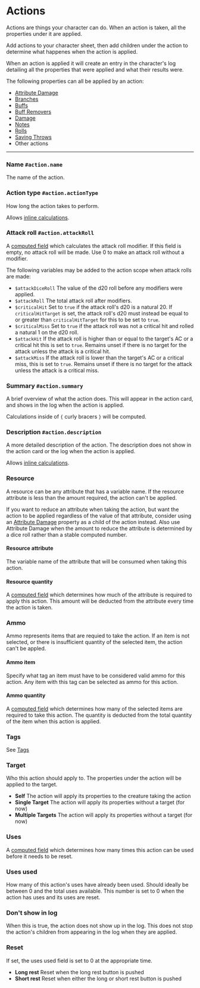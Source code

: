 # Actions

Actions are things your character can do. When an action is taken, all the properties under it are applied.

Add actions to your character sheet, then add children under the action to determine what happenes when the action is applied.

When an action is applied it will create an entry in the character's log detailing all the properties that were applied and what their results were.

The following properties can all be applied by an action: 

  - [Attribute Damage](/docs/property/attribute-damage)
  - [Branches](/docs/property/branch)
  - [Buffs](/docs/property/buff)
  - [Buff Removers](/docs/property/remove-buff)
  - [Damage](/docs/property/damage)
  - [Notes](/docs/property/note)
  - [Rolls](/docs/property/roll)
  - [Saving Throws](/docs/property/saving-throw)
  - Other actions

---

### Name `#action.name`

The name of the action.

### Action type `#action.actionType`

How long the action takes to perform.

Allows [inline calculations](/docs/inline-calculations).

### Attack roll `#action.attackRoll`

A [computed field](/docs/computed-fields) which calculates the attack roll modifier. If this field is empty, no attack roll will be made. Use 0 to make an attack roll without a modifier.

The following variables may be added to the action scope when attack rolls are made:

  - `$attackDiceRoll` The value of the d20 roll before any modifiers were applied.
  - `$attackRoll` The total attack roll after modifiers.
  - `$criticalHit` Set to `true` if the attack roll's d20 is a natural 20. If `criticalHitTarget` is set, the attack roll's d20 must instead be equal to or greater than `criticalHitTarget` for this to be set to `true`.
  - `$criticalMiss` Set to `true` if the attack roll was not a critical hit and rolled a natural 1 on the d20 roll.
  - `$attackHit` If the attack roll is higher than or equal to the target's AC or a critical hit this is set to `true`. Remains unset if there is no target for the attack unless the attack is a critical hit.
  - `$attackMiss` If the attack roll is lower than the target's AC or a critical miss, this is set to `true`. Remains unset if there is no target for the attack unless the attack is a critical miss.

### Summary `#action.summary`

A brief overview of what the action does. This will appear in the action card, and shows in the log when the action is applied.

Calculations inside of `{` curly bracers `}` will be computed.

### Description `#action.description`

A more detailed description of the action. The description does not show in the action card or the log when the action is applied.

Allows [inline calculations](/docs/inline-calculations).

### Resource

A resource can be any attribute that has a variable name. If the resource attribute is less than the amount required, the action can't be applied.

If you want to reduce an attribute when taking the action, but want the action to be applied regardless of the value of that attribute, consider using an [Attribute Damage](/docs/property/attribute-damage) property as a child of the action instead. Also use Attribute Damage when the amount to reduce the attribute is determined by a dice roll rather than a stable computed number.

#### Resource attribute

The variable name of the attribute that will be consumed when taking this action.

#### Resource quantity

A [computed field](/docs/computed-fields) which determines how much of the attribute is required to apply this action. This amount will be deducted from the attribute every time the action is taken.

### Ammo

Ammo represents items that are requied to take the action. If an item is not selected, or there is insufficient quantity of the selected item, the action can't be appled.

#### Ammo item

Specify what tag an item must have to be considered valid ammo for this action. Any item with this tag can be selected as ammo for this action.

#### Ammo quantity

A [computed field](/docs/computed-fields) which determines how many of the selected items are required to take this action. The quantity is deducted from the total quantity of the item when this action is applied.

### Tags

See [Tags](/docs/tags)

### Target

Who this action should apply to. The properties under the action will be applied to the target.

- **Self** The action will apply its properties to the creature taking the action
- **Single Target** The action will apply its properties without a target (for now)
- **Multiple Targets** The action will apply its properties without a target (for now)

### Uses

A [computed field](/docs/computed-fields) which determines how many times this action can be used before it needs to be reset.

### Uses used

How many of this action's uses have already been used. Should ideally be between 0 and the total uses available. This number is set to 0 when the action has uses and its uses are reset.

### Don't show in log

When this is true, the action does not show up in the log. This does not stop the action's children from appearing in the log when they are applied.

### Reset

If set, the uses used field is set to 0 at the appropriate time.

- **Long rest** Reset when the long rest button is pushed
- **Short rest** Reset when either the long or short rest button is pushed
